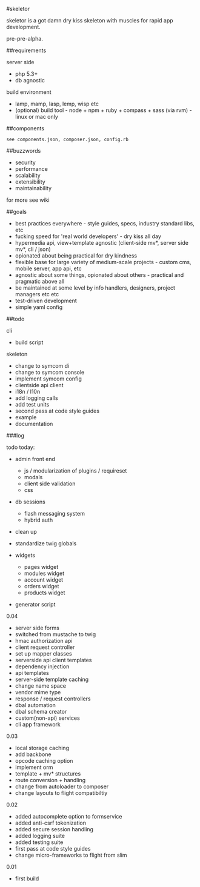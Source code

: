 #skeletor

skeletor is a got damn dry kiss skeleton with muscles for rapid app development. 

pre-pre-alpha.

##requirements

server side

- php 5.3+
- db agnostic

build environment

- lamp, mamp, lasp, lemp, wisp etc
- (optional) build tool - node + npm + ruby + compass + sass (via rvm) - linux or mac only

##components

	see components.json, composer.json, config.rb

##buzzwords

- security
- performance
- scalability
- extensibility
- maintainability

for more see wiki

##goals

- best practices everywhere - style guides, specs, industry standard libs, etc
- fucking speed for 'real world developers' - dry kiss all day
- hypermedia api, view+template agnostic (client-side mv*, server side mv*, cli / json)
- opionated about being practical for dry kindness
- flexible base for large variety of medium-scale projects - custom cms, mobile server, app api, etc
- agnostic about some things, opionated about others - practical and pragmatic above all
- be maintained at some level by info handlers, designers, project managers etc etc 
- test-driven development
- simple yaml config

##todo

cli

- build script

skeleton

- change to symcom di
- change to symcom console
- implement symcom config
- clientside api client
- i18n / l10n
- add logging calls
- add test units
- second pass at code style guides
- example
- documentation


###log

todo today:

- admin front end
  - js / modularization of plugins / requireset
  - modals
  - client side validation
  - css

- db sessions
  - flash messaging system
  - hybrid auth

- clean up
- standardize twig globals

- widgets
  - pages widget
  - modules widget
  - account widget
  - orders widget
  - products widget

- generator script

0.04
- server side forms
- switched from mustache to twig
- hmac authorization api
- client request controller
- set up mapper classes
- serverside api client templates
- dependency injection
- api templates
- server-side template caching
- change name space
- vendor mime type
- response / request controllers
- dbal automation
- dbal schema creator
- custom(non-api) services
- cli app framework


0.03

- local storage caching
- add backbone
- opcode caching option
- implement orm
- template + mv* structures
- route conversion + handling
- change from autoloader to composer
- change layouts to flight compatibiltiy

0.02

- added autocomplete option to formservice
- added anti-csrf tokenization
- added secure session handling
- added logging suite
- added testing suite
- first pass at code style guides
- change micro-frameworks to flight from slim

0.01

- first build
